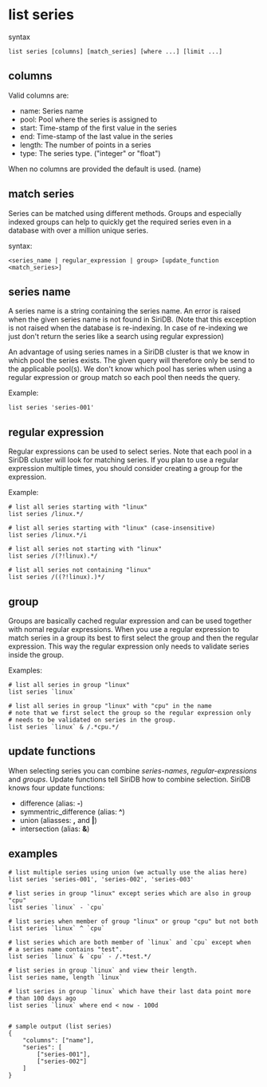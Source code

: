 list series
===========

syntax

	list series [columns] [match_series] [where ...] [limit ...]

columns
-------
Valid columns are:

- name: Series name
- pool: Pool where the series is assigned to
- start: Time-stamp of the first value in the series
- end: Time-stamp of the last value in the series
- length: The number of points in a series
- type: The series type. ("integer" or "float")

When no columns are provided the default is used. (name)

match series
------------

Series can be matched using different methods. Groups and especially indexed groups can help to quickly get the required series even in a database with over a million unique series.


syntax:

	<series_name | regular_expression | group> [update_function <match_series>]
	
series name
-----------
A series name is a string containing the series name. An error is raised when the given series name is not found in SiriDB. (Note that this exception
is not raised when the database is re-indexing. In case of re-indexing we just don't return the series like a search using regular expression)

An advantage of using series names in a SiriDB cluster is that we know in which pool the series exists. The given query will therefore only be send
to the applicable pool(s). We don't know which pool has series when using a regular expression or group match so each pool then needs the query.

Example:

	list series 'series-001'

regular expression
------------------
Regular expressions can be used to select series. Note that each pool in a SiriDB cluster will look for matching series. If you plan to use a regular expression multiple times, you should consider creating a group for the expression.
 
Example:
	
	# list all series starting with "linux"
	list series /linux.*/

	# list all series starting with "linux" (case-insensitive)
	list series /linux.*/i
	
	# list all series not starting with "linux"
	list series /(?!linux).*/
	
	# list all series not containing "linux"
	list series /((?!linux).)*/
	
group
-----
Groups are basically cached regular expression and can be used together with nomal
regular expressions. When you use a regular expression to match series in a group its
best to first select the group and then the regular expression. This way the regular
expression only needs to validate series inside the group.

Examples:

	# list all series in group "linux"
	list series `linux`
	
	# list all series in group "linux" with "cpu" in the name
	# note that we first select the group so the regular expression only
	# needs to be validated on series in the group.
	list series `linux` & /.*cpu.*/
	
update functions
----------------
When selecting series you can combine *series-names*, *regular-expressions* and *groups*. Update functions tell SiriDB how to combine selection.
SiriDB knows four update functions:

* difference (alias: **-**)
* symmentric_difference (alias: **^**)
* union (aliasses: **,** and **|**)
* intersection (alias: **&**)

examples
--------

	# list multiple series using union (we actually use the alias here)
	list series 'series-001', 'series-002', 'series-003'
	
	# list series in group "linux" except series which are also in group "cpu"
	list series `linux` - `cpu`
	
	# list series when member of group "linux" or group "cpu" but not both
	list series `linux` ^ `cpu`
	
	# list series which are both member of `linux` and `cpu` except when
	# a series name contains "test".
	list series `linux` & `cpu` - /.*test.*/
	
	# list series in group `linux` and view their length.
	list series name, length `linux`
	
	# list series in group `linux` which have their last data point more 
	# than 100 days ago
	list series `linux` where end < now - 100d


	# sample output (list series)
	{
		"columns": ["name"],
		"series": [
			["series-001"], 
			["series-002"]
		]
	}	
	
	
	
	